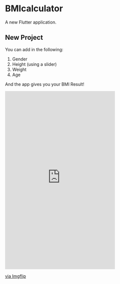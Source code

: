 # BMIcalculator

A new Flutter application.

## New Project

You can add in the following: 
1. Gender
2. Height (using a slider)
3. Weight 
4. Age 

And the app gives you your BMI Result!


<div style="width:360px;max-width:100%;"><div style="height:0;padding-bottom:161.11%;position:relative;"><iframe width="360" height="580" style="position:absolute;top:0;left:0;width:100%;height:100%;" frameBorder="0" src="https://imgflip.com/embed/48jt7p"></iframe></div><p><a href="https://imgflip.com/gif/48jt7p">via Imgflip</a></p></div>
